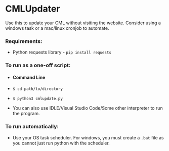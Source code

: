 # CMLUpdater
Use this to update your CML without visiting the website. Consider using a windows task or a mac/linux cronjob to automate.

### Requirements:
* Python requests library - `pip install requests`

### To run as a one-off script: 
* #### Command Line
* `$ cd path/to/directory`
* `$ python3 cmlupdate.py`

* You can also use IDLE/Visual Studio Code/Some other interpreter to run the program.

### To run automatically:
* Use your OS task scheduler. For windows, you must create a `.bat` file as you cannot just run python with the scheduler.
